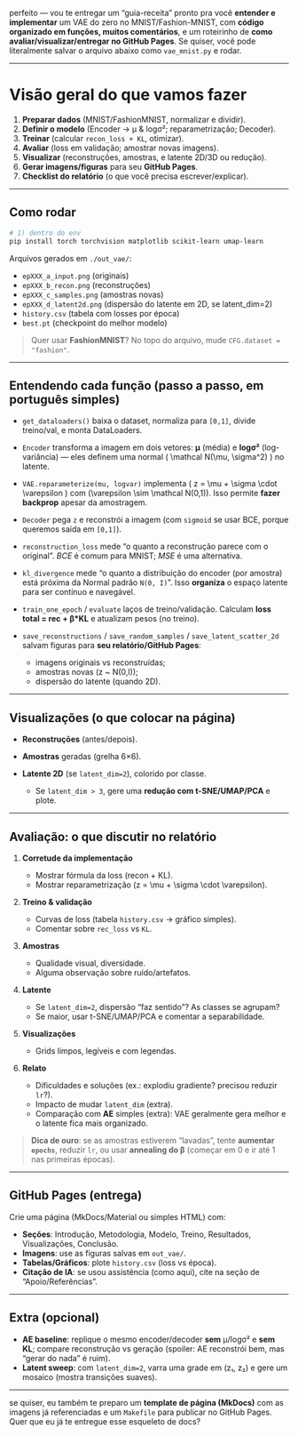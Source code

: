 perfeito — vou te entregar um “guia-receita” pronto pra você **entender e implementar** um VAE do zero no MNIST/Fashion-MNIST, com **código organizado em funções, muitos comentários**, e um roteirinho de **como avaliar/visualizar/entregar no GitHub Pages**.
Se quiser, você pode literalmente salvar o arquivo abaixo como `vae_mnist.py` e rodar.

---

# Visão geral do que vamos fazer

1. **Preparar dados** (MNIST/FashionMNIST, normalizar e dividir).
2. **Definir o modelo** (Encoder → μ & logσ²; reparametrização; Decoder).
3. **Treinar** (calcular `recon_loss + KL`, otimizar).
4. **Avaliar** (loss em validação; amostrar novas imagens).
5. **Visualizar** (reconstruções, amostras, e latente 2D/3D ou redução).
6. **Gerar imagens/figuras** para seu **GitHub Pages**.
7. **Checklist do relatório** (o que você precisa escrever/explicar).

---

## Como rodar

```bash
# 1) dentro do env
pip install torch torchvision matplotlib scikit-learn umap-learn

```

Arquivos gerados em `./out_vae/`:

* `epXXX_a_input.png` (originais)
* `epXXX_b_recon.png` (reconstruções)
* `epXXX_c_samples.png` (amostras novas)
* `epXXX_d_latent2d.png` (dispersão do latente em 2D, se latent_dim=2)
* `history.csv` (tabela com losses por época)
* `best.pt` (checkpoint do melhor modelo)

> Quer usar **FashionMNIST**? No topo do arquivo, mude `CFG.dataset = "fashion"`.

---

## Entendendo cada função (passo a passo, em português simples)

* `get_dataloaders()`
  baixa o dataset, normaliza para `[0,1]`, divide treino/val, e monta DataLoaders.

* `Encoder`
  transforma a imagem em dois vetores: **μ** (média) e **logσ²** (log-variância) — eles definem uma normal ( \mathcal N(\mu, \sigma^2) ) no latente.

* `VAE.reparameterize(mu, logvar)`
  implementa ( z = \mu + \sigma \cdot \varepsilon ) com (\varepsilon \sim \mathcal N(0,1)).
  Isso permite **fazer backprop** apesar da amostragem.

* `Decoder`
  pega `z` e reconstrói a imagem (com `sigmoid` se usar BCE, porque queremos saída em `[0,1]`).

* `reconstruction_loss`
  mede “o quanto a reconstrução parece com o original”.
  *BCE* é comum para MNIST; *MSE* é uma alternativa.

* `kl_divergence`
  mede “o quanto a distribuição do encoder (por amostra) está próxima da Normal padrão `N(0, I)`”.
  Isso **organiza** o espaço latente para ser contínuo e navegável.

* `train_one_epoch` / `evaluate`
  laços de treino/validação. Calculam **loss total = rec + β*KL** e atualizam pesos (no treino).

* `save_reconstructions` / `save_random_samples` / `save_latent_scatter_2d`
  salvam figuras para **seu relatório/GitHub Pages**:

  * imagens originais vs reconstruídas;
  * amostras novas (z ~ N(0,I));
  * dispersão do latente (quando 2D).

---

## Visualizações (o que colocar na página)

* **Reconstruções** (antes/depois).
* **Amostras** geradas (grelha 6×6).
* **Latente 2D** (se `latent_dim=2`), colorido por classe.

  * Se `latent_dim > 3`, gere uma **redução com t-SNE/UMAP/PCA** e plote.

---

## Avaliação: o que discutir no relatório

1. **Corretude da implementação**

   * Mostrar fórmula da loss (recon + KL).
   * Mostrar reparametrização (z = \mu + \sigma \cdot \varepsilon).

2. **Treino & validação**

   * Curvas de loss (tabela `history.csv` → gráfico simples).
   * Comentar sobre `rec_loss` vs `KL`.

3. **Amostras**

   * Qualidade visual, diversidade.
   * Alguma observação sobre ruído/artefatos.

4. **Latente**

   * Se `latent_dim=2`, dispersão “faz sentido”? As classes se agrupam?
   * Se maior, usar t-SNE/UMAP/PCA e comentar a separabilidade.

5. **Visualizações**

   * Grids limpos, legíveis e com legendas.

6. **Relato**

   * Dificuldades e soluções (ex.: explodiu gradiente? precisou reduzir `lr`?).
   * Impacto de mudar `latent_dim` (extra).
   * Comparação com **AE** simples (extra): VAE geralmente gera melhor e o latente fica mais organizado.

> **Dica de ouro**: se as amostras estiverem “lavadas”, tente **aumentar `epochs`**, reduzir `lr`, ou usar **annealing do β** (começar em 0 e ir até 1 nas primeiras épocas).

---

## GitHub Pages (entrega)

Crie uma página (MkDocs/Material ou simples HTML) com:

* **Seções**: Introdução, Metodologia, Modelo, Treino, Resultados, Visualizações, Conclusão.
* **Imagens**: use as figuras salvas em `out_vae/`.
* **Tabelas/Gráficos**: plote `history.csv` (loss vs época).
* **Citação de IA**: se usou assistência (como aqui), cite na seção de “Apoio/Referências”.

---

## Extra (opcional)

* **AE baseline**: replique o mesmo encoder/decoder **sem** μ/logσ² e **sem KL**; compare reconstrução vs geração (spoiler: AE reconstrói bem, mas “gerar do nada” é ruim).
* **Latent sweep**: com `latent_dim=2`, varra uma grade em (z₁, z₂) e gere um mosaico (mostra transições suaves).

---

se quiser, eu também te preparo um **template de página (MkDocs)** com as imagens já referenciadas e um `Makefile` para publicar no GitHub Pages. Quer que eu já te entregue esse esqueleto de docs?
